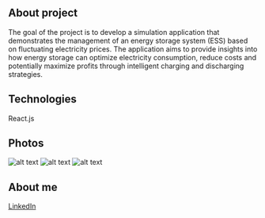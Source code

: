 ## About project

The goal of the project is to develop a simulation application that demonstrates the management of an energy storage system (ESS) based on fluctuating electricity prices. The application aims to provide insights into how energy storage can optimize electricity consumption, reduce costs and potentially maximize profits through intelligent charging and discharging strategies.

## Technologies

React.js

## Photos

![alt text](https://github.com/tomvestido/Energy-Storage-Management-System-ESMS/blob/main/EnergyPricesManagement/photos/dark-mode.PNG)
![alt text](https://github.com/tomvestido/Energy-Storage-Management-System-ESMS/blob/main/EnergyPricesManagement/photos/light-mode.PNG)
![alt text](https://github.com/tomvestido/Energy-Storage-Management-System-ESMS/blob/main/EnergyPricesManagement/photos/edit-mode.PNG)

## About me

[LinkedIn](https://www.linkedin.com/in/tomasz-kiecka/)
